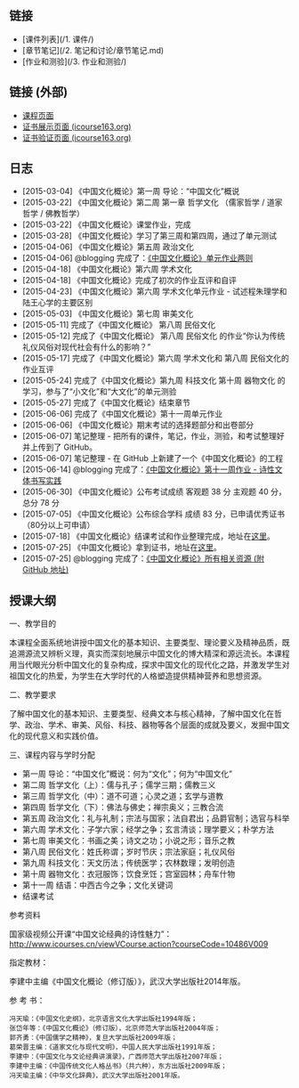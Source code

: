 
## 链接

- [课件列表](/1. 课件/)
- [章节笔记](/2. 笔记和讨论/章节笔记.md)
- [作业和测验](/3. 作业和测验/)

## 链接 (外部)

- [课程页面](http://www.icourse163.org/learn/whu-20011)
- [证书展示页面 (icourse163.org)](http://www.icourse163.org/cert/Authority.htm?certNo=V201562000012)
- [证书验证页面 (icourse163.org)](http://www.icourse163.org/verify/V201562000012#/verifyResult)

## 日志

- [2015-03-04] 《中国文化概论》第一周 导论：“中国文化”概说 
- [2015-03-22] 《中国文化概论》第二周  第一章 哲学文化 （儒家哲学 / 道家哲学 / 佛教哲学）
- [2015-03-22] 《中国文化概论》课堂作业，完成
- [2015-03-28] 《中国文化概论》学习了第三周和第四周，通过了单元测试
- [2015-04-06] 《中国文化概论》第五周 政治文化
- [2015-04-06] @blogging 完成了：[《中国文化概论》单元作业两则](http://gulu-dev.com/post/2015-04-06-chinese-culture-homework)
- [2015-04-18] 《中国文化概论》第六周 学术文化
- [2015-04-18] 《中国文化概论》完成了初次的作业互评和自评
- [2015-04-23] 《中国文化概论》第六周 学术文化单元作业 - 试述程朱理学和陆王心学的主要区别
- [2015-05-03] 《中国文化概论》第七周 审美文化
- [2015-05-11] 完成了《中国文化概论》 第八周 民俗文化
- [2015-05-12] 完成了《中国文化概论》 第八周 民俗文化 的作业“你认为传统礼仪风俗对现代社会有什么的影响？”
- [2015-05-17] 完成了《中国文化概论》第六周 学术文化和 第八周 民俗文化的作业互评 
- [2015-05-24] 完成了《中国文化概论》第九周 科技文化 第十周 器物文化 的学习，参与了“小文化”和“大文化”的单元测验
- [2015-05-27] 完成了《中国文化概论》结束章节
- [2015-06-06] 完成了《中国文化概论》第十一周单元作业
- [2015-06-06] 《中国文化概论》期末考试的选择题部分和出卷部分
- [2015-06-07] 笔记整理 - 把所有的课件，笔记，作业，测验，和考试整理好并上传到了 GitHub。
- [2015-06-07] 笔记整理 - 在 GitHub 上新建了一个《中国文化概论》的工程
- [2015-06-14] @blogging 完成了：[《中国文化概论》第十一周作业 - 诗性文体书写实践](http://gulu-dev.com/post/2015-06-14-chinese-culture-homework-2)
- [2015-06-30] 《中国文化概论》公布考试成绩 客观题 38 分 主观题 40 分，总分 78 分
- [2015-07-05] 《中国文化概论》公布综合学科 成绩 83 分，已申请优秀证书（80分以上可申请）
- [2015-07-18] 《中国文化概论》结课考试和作业整理完成，地址在[这里](https://github.com/mc-gulu/mooc_chinese_culture)。
- [2015-07-25] 《中国文化概论》拿到证书，地址在[这里](http://www.icourse163.org/cert/Authority.htm?certNo=V201562000012)。
- [2015-07-25] @blogging 完成了：[《中国文化概论》所有相关资源 (附 GitHub 地址)](http://gulu-dev.com/post/2015-07-25-chinese-culture-completed)


## 授课大纲

一、教学目的

本课程全面系统地讲授中国文化的基本知识、主要类型、理论要义及精神品质，既追溯源流又辨析义理，真实而深刻地展示中国文化的博大精深和源远流长。本课程用当代眼光分析中国文化的复杂构成，探求中国文化的现代化之路，并激发学生对祖国文化的热爱，为学生在大学时代的人格塑造提供精神营养和思想资源。
 
二、教学要求

了解中国文化的基本知识、主要类型、经典文本与核心精神，了解中国文化在哲学、政治、学术、审美、风俗、科技、器物等各个层面的成就及要义，发掘中国文化的现代意义和实践价值。
 
三、课程内容与学时分配

- 第一周  导论：“中国文化”概说：何为“文化”；何为“中国文化”
- 第二周  哲学文化（上）：儒与孔子；儒学三期；儒教三义
- 第三周  哲学文化（中）：道不可道；心灵之道；玄学与道教
- 第四周  哲学文化（下）：佛法与佛史；禅宗奥义；三教合流
- 第五周  政治文化：礼与礼制；宗法与国家；法自君出；品爵官制；选官与科举
- 第六周  学术文化：子学六家；经学之争；玄言清谈；理学要义；朴学方法
- 第七周  审美文化：书画之美；诗文之功；小说之形；音乐之教
- 第八周  民俗文化：姓氏称谓；岁时节庆；宗法家庭；礼仪风俗
- 第九周  科技文化：天文历法；传统医学；农林数理；发明创造
- 第十周  器物文化：衣冠服饰；饮食烹饪；宫室园林；舟车什物
- 第十一周   结语：中西古今之争；文化关键词    
- 结课考试

 
参考资料

国家级视频公开课“中国文论经典的诗性魅力”：http://www.icourses.cn/viewVCourse.action?courseCode=10486V009 

指定教材：

李建中主编《中国文化概论（修订版）》，武汉大学出版社2014年版。

参 考 书：

    冯天瑜：《中国文化史纲》，北京语言文化大学出版社1994年版；
    张岱年等：《中国文化概论》（修订版），北京师范大学出版社2004年版；
    郭齐勇：《中国儒学之精神》，复旦大学出版社2009年版；
    葛荣晋主编：《道家文化与现代文明》，中国人民大学出版社1991年版；
    李建中：《中国文化与文论经典讲演录》，广西师范大学出版社2007年版；
    李建中主编：《中国传统文化人格丛书》（共六种），东方出版社2009年版；
    冯天瑜主编：《中华文化辞典》，武汉大学出版社2001年版。

